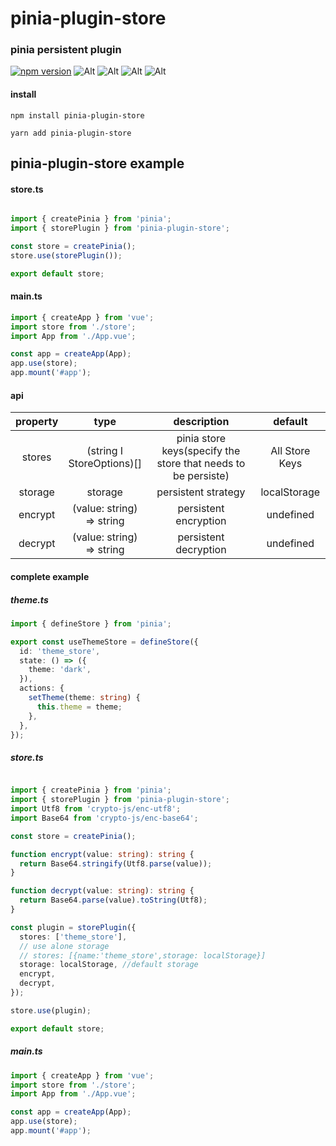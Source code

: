 # pinia-plugin-store

### pinia persistent plugin

[![npm version](https://badge.fury.io/js/pinia-plugin-store.svg)](https://badge.fury.io/js/pinia-plugin-store)
![Alt](https://img.shields.io/github/issues/uinio/pinia-plugin-store)
![Alt](https://img.shields.io/github/forks/uinio/pinia-plugin-store)
![Alt](https://img.shields.io/github/stars/uinio/pinia-plugin-store)
![Alt](https://img.shields.io/github/license/uinio/pinia-plugin-store)

#### install

```shell
npm install pinia-plugin-store

yarn add pinia-plugin-store
```

## pinia-plugin-store example

#### store.ts

```ts

import { createPinia } from 'pinia';
import { storePlugin } from 'pinia-plugin-store';

const store = createPinia();
store.use(storePlugin());

export default store;
```

#### main.ts

```ts
import { createApp } from 'vue';
import store from './store';
import App from './App.vue';

const app = createApp(App);
app.use(store);
app.mount('#app');

```

#### api

| property |              type              |      description      |    default     |                                                       
|:--------:|:------------------------------:|:---------------------:|:--------------:|
|  stores  | (string &Iota; StoreOptions)[] |  pinia store keys(specify the store that needs to be persiste)   | All Store Keys |
| storage  |            storage             |  persistent strategy  |  localStorage  |
| encrypt  |   (value: string) => string    | persistent encryption |   undefined    |
| decrypt  |   (value: string) => string    | persistent decryption |   undefined    |

#### complete example

##### theme.ts

```ts
import { defineStore } from 'pinia';

export const useThemeStore = defineStore({
  id: 'theme_store',
  state: () => ({
    theme: 'dark',
  }),
  actions: {
    setTheme(theme: string) {
      this.theme = theme;
    },
  },
});

```

##### store.ts

```ts

import { createPinia } from 'pinia';
import { storePlugin } from 'pinia-plugin-store';
import Utf8 from 'crypto-js/enc-utf8';
import Base64 from 'crypto-js/enc-base64';

const store = createPinia();

function encrypt(value: string): string {
  return Base64.stringify(Utf8.parse(value));
}

function decrypt(value: string): string {
  return Base64.parse(value).toString(Utf8);
}

const plugin = storePlugin({
  stores: ['theme_store'],
  // use alone storage
  // stores: [{name:'theme_store',storage: localStorage}]
  storage: localStorage, //default storage
  encrypt,
  decrypt,
});

store.use(plugin);

export default store;

```

##### main.ts

```ts
import { createApp } from 'vue';
import store from './store';
import App from './App.vue';

const app = createApp(App);
app.use(store);
app.mount('#app');

```